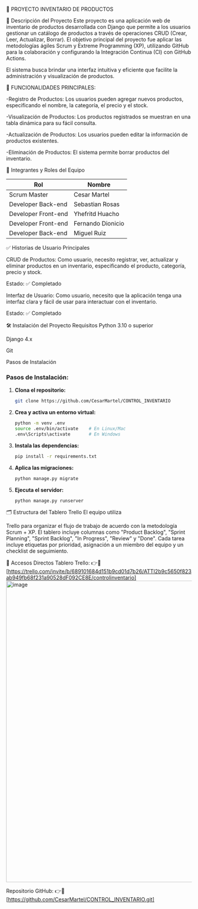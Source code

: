 🛒 PROYECTO INVENTARIO DE PRODUCTOS

📌 Descripción del Proyecto
Este proyecto es una aplicación web de inventario de productos desarrollada con Django que permite a los usuarios gestionar un catálogo de productos a través de operaciones CRUD (Crear, Leer, Actualizar, Borrar). El objetivo principal del proyecto fue aplicar las metodologías ágiles Scrum y Extreme Programming (XP), utilizando GitHub para la colaboración y configurando la Integración Continua (CI) con GitHub Actions.

El sistema busca brindar una interfaz intuitiva y eficiente que facilite la administración y visualización de productos.

🔧 FUNCIONALIDADES PRINCIPALES:

-Registro de Productos: Los usuarios pueden agregar nuevos productos, especificando el nombre, la categoría, el precio y el stock.

-Visualización de Productos: Los productos registrados se muestran en una tabla dinámica para su fácil consulta.

-Actualización de Productos: Los usuarios pueden editar la información de productos existentes.

-Eliminación de Productos: El sistema permite borrar productos del inventario.

👥 Integrantes y Roles del Equipo

| Rol                 | Nombre            |
| ------------------- | ------------------|
| Scrum Master        | Cesar Martel      |
| Developer Back-end  | Sebastian Rosas   |
| Developer Front-end | Yhefritd Huacho   |
| Developer Front-end | Fernando Dionicio |
| Developer Back-end  | Miguel Ruiz       |

✅ Historias de Usuario Principales

CRUD de Productos: Como usuario, necesito registrar, ver, actualizar y eliminar productos en un inventario, especificando el producto, categoría, precio y stock.


Estado: ✅ Completado


Interfaz de Usuario: Como usuario, necesito que la aplicación tenga una interfaz clara y fácil de usar para interactuar con el inventario.

Estado: ✅ Completado

🛠️ Instalación del Proyecto
Requisitos
Python 3.10 o superior

Django 4.x

Git

Pasos de Instalación
### Pasos de Instalación:

1. **Clona el repositorio:**

   ```bash
   git clone https://github.com/CesarMartel/CONTROL_INVENTARIO
   ```

2. **Crea y activa un entorno virtual:**

   ```bash
   python -m venv .env
   source .env/bin/activate    # En Linux/Mac
   .env\Scripts\activate       # En Windows
   ```

3. **Instala las dependencias:**

   ```bash
   pip install -r requirements.txt
   ```

4. **Aplica las migraciones:**

   ```bash
   python manage.py migrate
   ```

5. **Ejecuta el servidor:**

   ```bash
   python manage.py runserver
   ```
🗂️ Estructura del Tablero Trello
El equipo utiliza 

Trello para organizar el flujo de trabajo de acuerdo con la metodología Scrum + XP. El tablero incluye columnas como "Product Backlog", "Sprint Planning", "Sprint Backlog", "In Progress", "Review" y "Done". Cada tarea incluye etiquetas por prioridad, asignación a un miembro del equipo y un checklist de seguimiento.

🔗 Accesos Directos
Tablero Trello: 👉🔗 [https://trello.com/invite/b/689101684d151b9cd01d7b26/ATTI2b9c5650f823ab949fb68f231a90528dF092CE8E/controlinventario]
<img width="1662" height="815" alt="image" src="https://github.com/user-attachments/assets/15a87102-eea9-475a-969b-99b405d16fc4" />


Repositorio GitHub: 👉🔗 [https://github.com/CesarMartel/CONTROL_INVENTARIO.git]

